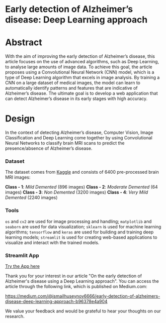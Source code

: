 # Early detection of Alzheimer’s disease: Deep Learning approach

# Abstract
With the aim of improving the early detection of Alzheimer’s disease, this article focuses on the use of advanced algorithms, such as Deep Learning, to analyse large amounts of image data. To achieve this goal, the article proposes using a Convolutional Neural Network (CNN) model, which is a type of Deep Learning algorithm that excels in image analysis. By training a CNN on a large dataset of medical images, the model can learn to automatically identify patterns and features that are indicative of Alzheimer’s disease. The ultimate goal is to develop a web application that can detect Alzheimer’s disease in its early stages with high accuracy.

# Design
In the context of detecting Alzheimer’s disease, Computer Vision, Image Classification and Deep Learning come together by using Convolutional Neural Networks to classify brain MRI scans to predict the presence/absence of Alzheimer’s disease.

### Dataset
The dataset comes from [Kaggle](https://www.kaggle.com/datasets/sachinkumar413/alzheimer-mri-dataset) and consists of 6400 pre-processed brain MRI images:

**Class - 1**: *Mild Demented* (896 images)
**Class - 2**: *Moderate Demented* (64 images)
**Class - 3**: *Non Demented* (3200 images)
**Class - 4**: *Very Mild Demented* (2240 images)


### Tools
`os` and `cv2` are used for image processing and handling;
`matplotlib` and `seaborn` are used for data visualization;
`sklearn` is used for machine learning algorithms;
`tensorflow` and `keras` are used for building and training deep learning models;
`streamlit` is used for creating web-based applications to visualize and interact with the trained models.

### Streamlit App
[Try the App here](https://ismailhuseynov-alzheimer-s-detection-appmy-test-app-wvmbiy.streamlit.app/)


Thank you for your interest in our article "On the early detection of Alzheimer's disease using a Deep Learning approach". You can access the article through the following link, which is published on Medium.com:

https://medium.com/@ismailhuseynov6666/early-detection-of-alzheimers-disease-deep-learning-approach-b96378e4a904

We value your feedback and would be grateful to hear your thoughts on our research.
